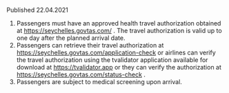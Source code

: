 Published 22.04.2021
1. Passengers must have an approved health travel authorization obtained at <a href="https://seychelles.govtas.com/">https://seychelles.govtas.com/</a> . The travel authorization is valid up to one day after the planned arrival date.
2. Passengers can retrieve their travel authorization at <a href="https://seychelles.govtas.com/application-check">https://seychelles.govtas.com/application-check</a> or airlines can verify the travel authorization using the tvalidator application available for download at <a href="https://tvalidator.app">https://tvalidator.app</a> or they can verify the authorization at <a href="https://seychelles.govtas.com/status-check">https://seychelles.govtas.com/status-check</a> . 
3. Passengers are subject to medical screening upon arrival.

